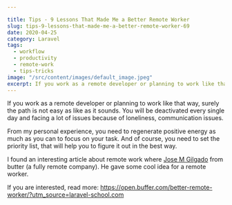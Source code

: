 ```yaml
---

title: Tips - 9 Lessons That Made Me a Better Remote Worker
slug: tips-9-lessons-that-made-me-a-better-remote-worker-69
date: 2020-04-25
category: Laravel
tags:
  - workflow
  - productivity
  - remote-work
  - tips-tricks
image: "/src/content/images/default_image.jpeg"
excerpt: If you work as a remote developer or planning to work like that way, surely the path is not easy as like as it sounds. You will be deactivated every single day and facing a lot of issues because of loneliness, communication issues.
---
```


If you work as a remote developer or planning to work like that way, surely the path is not easy as like as it sounds. You will be deactivated every single day and facing a lot of issues because of loneliness, communication issues.

From my personal experience, you need to regenerate positive energy as much as you can to focus on your task. And of course, you need to set the priority list, that will help you to figure it out in the best way.

I found an interesting article about remote work where [Jose M Gilgado](https://open.buffer.com/author/jose/) from butter (a fully remote company). He gave some cool idea for a remote worker.

If you are interested, read more: https://open.buffer.com/better-remote-worker/?utm_source=laravel-school.com